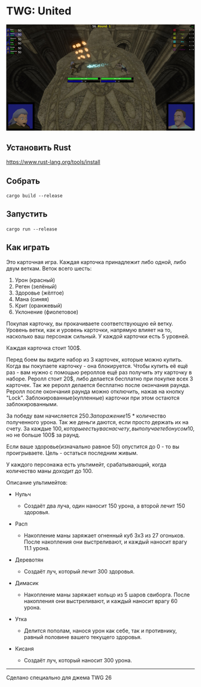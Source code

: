 # TWG: United

![screenshot](https://raw.githubusercontent.com/kirillsurkov/twg-2024-2/main/screenshot.jpg)

## Установить Rust
https://www.rust-lang.org/tools/install

## Собрать
`cargo build --release`

## Запустить
`cargo run --release`

## Как играть

Это карточная игра. Каждая карточка принадлежит либо одной, либо двум веткам. Веток всего шесть:
1. Урон (красный)
2. Реген (зелёный)
3. Здоровье (жёлтое)
4. Мана (синяя)
5. Крит (оранжевый)
6. Уклонение (фиолетовое)

Покупая карточку, вы прокачиваете соответствующую ей ветку. Уровень ветки, как и уровень карточки, напрямую влияет на то, насколько ваш персонаж сильный. У каждой карточки есть 5 уровней.

Каждая карточка стоит 100$.

Перед боем вы видите набор из 3 карточек, которые можно купить. Когда вы покупаете карточку - она блокируется. Чтобы купить её ещё раз - вам нужно с помощью рероллов ещё раз получить эту карточку в наборе.
Реролл стоит 20$, либо делается бесплатно при покупке всех 3 карточек. Так же реролл делается бесплатно после окончания раунда.
Реролл после окончания раунда можно отключить, нажав на кнопку "Lock". Заблокированные(купленные) карточки при этом остаются заблокированными.

За победу вам начисляется 250$. За поражение 15$ * количество полученного урона. Так же деньги даются, если просто держать их на счету. За каждые 100$, которые есть у вас на счету, вы получаете бонусом 10$, но не больше 100$ за раунд.

Если ваше здоровье(изначально равное 50) опустится до 0 - то вы проигрываете. Цель - остаться последним живым.

У каждого персонажа есть ультимейт, срабатывающий, когда количество маны доходит до 100.

Описание ультимейтов:

+ Нульч
  - Создаёт два луча, один наносит 150 урона, а второй лечит 150 здоровья.

+ Расп
  - Накопление маны заряжает огненный куб 3x3 из 27 огоньков. После накопления они выстреливают, и каждый наносит врагу 11.1 урона.

+ Деревотян
  - Создаёт луч, который лечит 300 здоровья.

+ Димасик
  - Накопление маны заряжает кольцо из 5 шаров свиборга. После накопления они выстреливают, и каждый наносит врагу 60 урона.

+ Утка
  - Делится пополам, нанося урон как себе, так и противнику, равный половине вашего текущего здоровья.

+ Кисаня
  - Создаёт луч, который наносит 300 урона.

---

Сделано специально для джема TWG 26
